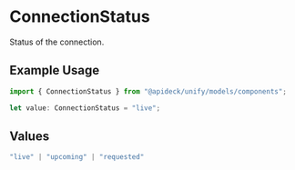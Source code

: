 # ConnectionStatus

Status of the connection.

## Example Usage

```typescript
import { ConnectionStatus } from "@apideck/unify/models/components";

let value: ConnectionStatus = "live";
```

## Values

```typescript
"live" | "upcoming" | "requested"
```